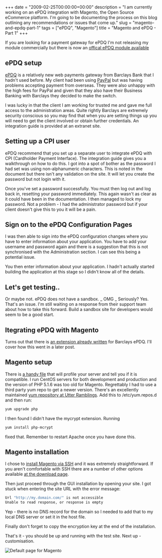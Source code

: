 +++
date = "2009-02-25T00:00:00+00:00"
description = "I am currently working on an ePDQ integration with Magento, the Open Source eCommerce platform. I'm going to be documenting the process on this blog outlining any recommendations or issues that come up."
slug = "magento-and-epdq-part-1"
tags = ["ePDQ", "Magento"]
title = "Magento and ePDQ - Part 1"
+++

If you are looking for a payment gateway for ePDQ I'm not releasing my module
commercially but there is now an
<a href="http://www.magentocommerce.com/extension/2050/barclaycard-epdq-cpi-payment-module">offical
ePDQ module available</a>

## ePDQ setup

[ePDQ][1] is a relatively new web payments gateway from Barclays Bank that I
hadn't used before. My client had been using [PayPal][2] but was having problems
accepting payment from overseas. They were also unhappy with the high fees for
PayPal and given that they also have their Business Banking with Barclays they
decided to make the switch.

I was lucky in that the client I am working for trusted me and gave me full
access to the administration areas. Quite rightly Barclays are extremely
security conscious so you may find that when you are setting things up you will
need to get the client involved or obtain further credentials. An integration
guide is provided at an extranet site.

## Setting up a CPI user

ePDQ recommend that you set up a separate user to integrate ePDQ with CPI
(Cardholder Payment Interface). The integration guide gives you a walkthrough on
how to do this. I got into a spot of bother as the password I had set was using
non-alphanumeric characters. This is noted in the document but there isn't any
validation on the site. It will let you create the password but not login with
it.

Once you've set a password successfully. You must then log out and log back in,
resetting your password immediately. This again wasn't as clear as it could have
been in the documentation. I then managed to lock my password. Not a problem - I
had the administrator password but if your client doesn't give this to you it
will be a pain.

## Sign on to the ePDQ Configuration Pages

I was then able to sign into the ePDQ configuration changes where you have to
enter information about your application. You have to add your username and
password again and there is a suggestion that this is not synchronised with the
Administration section. I can see this being a potential issue.

You then enter information about your application. I hadn't actually started
building the application at this stage so I didn't know all of the details.

## Let's get testing..

Or maybe not. ePDQ does not have a sandbox. _ OMG _ Seriously? Yes. That's an
issue. I'm still waiting on a response from their support team about how to take
this forward. Build a sandbox site for developers would seem to be a good start.

## Itegrating ePDQ with Magento

Turns out that there is [an extension already written][3] for Barclays ePDQ.
I'll cover how this went in a later post.

## Magento setup

There is [a handy file][4] that will profile your server and tell you if it is
compatible. I run CentOS servers for both development and production and the
version of PHP 5.1.6 was too old for Magento. Regrettably I had to use a third
party yum repo to get a newer version. There's an excellently maintained [yum
repository at Utter Ramblings][5]. Add this to /etc/yum.repos.d and then run:

```sh
yum upgrade php
```

I then found I didn't have the mycrypt extension. Running

```sh
yum install php-mcrypt
```

fixed that. Remember to restart Apache once you have done this.

## Magento installation

I chose to [install Magento via SSH][6] and it was extremely straightforward. If
you aren't comfortable with SSH there are a number of other options available
[at the download page][7].

Then just proceed through the GUI installation by opening your site. I got stuck
when entering the site URL with the error message:

```sh
Url "http://my.domain.com/" is not accessible
Unable to read response, or response is empty
```

Yep - there is no DNS record for the domain so I needed to add that to my local
DNS server or set it in the host file.

Finally don't forget to copy the encryption key at the end of the installation.

That's it - you should be up and running with the test site. Next up -
customisation.

![Default page for Magento][8]

[1]: http://www.barclaycardbusiness.co.uk/
[2]: https://www.paypal.com/
[3]: http://www.magentocommerce.com/extension/530/barclays-epdq/
[4]:
  http://www.magentocommerce.com/knowledge-base/entry/how-do-i-know-if-my-server-is-compatible-with-magento
[5]: http://www.jasonlitka.com/yum-repository/
[6]:
  http://www.magentocommerce.com/wiki/groups/227/installing_magento_via_shell_ssh
[7]: http://www.magentocommerce.com/download
[8]: /images/articles/magento.webp
